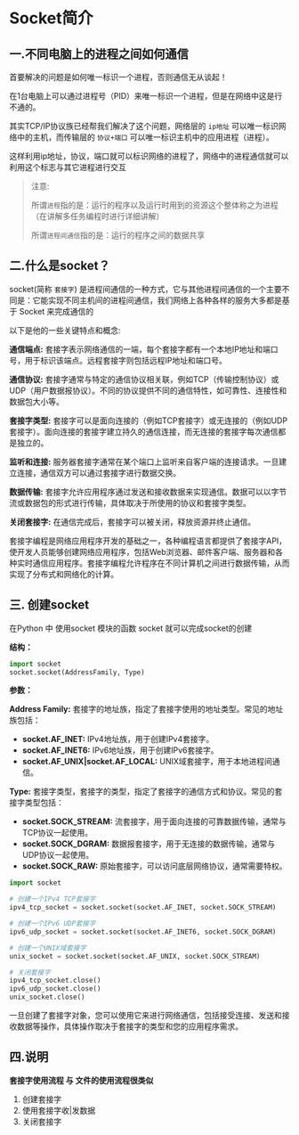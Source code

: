 # Socket简介

## 一.不同电脑上的进程之间如何通信

首要解决的问题是如何唯一标识一个进程，否则通信无从谈起！

在1台电脑上可以通过进程号（PID）来唯一标识一个进程，但是在网络中这是行不通的。

其实TCP/IP协议族已经帮我们解决了这个问题，网络层的 `ip地址` 可以唯一标识网络中的主机，而传输层的 `协议+端口` 可以唯一标识主机中的应用进程（进程）。

这样利用ip地址，协议，端口就可以标识网络的进程了，网络中的进程通信就可以利用这个标志与其它进程进行交互

> 注意:
>
> 所谓`进程`指的是：运行的程序以及运行时用到的资源这个整体称之为进程（在讲解多任务编程时进行详细讲解）
>
> 所谓`进程间通信`指的是：运行的程序之间的数据共享

## 二.什么是socket？

socket(简称 `套接字`) 是进程间通信的一种方式，它与其他进程间通信的一个主要不同是：它能实现不同主机间的进程间通信，我们网络上各种各样的服务大多都是基于 Socket 来完成通信的

以下是他的一些关键特点和概念:

**通信端点:** 套接字表示网络通信的一端，每个套接字都有一个本地IP地址和端口号，用于标识该端点。远程套接字则包括远程IP地址和端口号。

**通信协议:** 套接字通常与特定的通信协议相关联，例如TCP（传输控制协议）或UDP（用户数据报协议）。不同的协议提供不同的通信特性，如可靠性、连接性和数据包大小等。

**套接字类型:** 套接字可以是面向连接的（例如TCP套接字）或无连接的（例如UDP套接字）。面向连接的套接字建立持久的通信连接，而无连接的套接字每次通信都是独立的。

**监听和连接:** 服务器套接字通常在某个端口上监听来自客户端的连接请求。一旦建立连接，通信双方可以通过套接字进行数据交换。

**数据传输:** 套接字允许应用程序通过发送和接收数据来实现通信。数据可以以字节流或数据包的形式进行传输，具体取决于所使用的协议和套接字类型。

**关闭套接字:** 在通信完成后，套接字可以被关闭，释放资源并终止通信。

套接字编程是网络应用程序开发的基础之一，各种编程语言都提供了套接字API，使开发人员能够创建网络应用程序，包括Web浏览器、邮件客户端、服务器和各种实时通信应用程序。套接字编程允许程序在不同计算机之间进行数据传输，从而实现了分布式和网络化的计算。

## 三. 创建socket

在Python 中 使用socket 模块的函数 socket 就可以完成socket的创建

**结构：**

```python
import socket
socket.socket(AddressFamily, Type)
```

**参数：**

**Address Family:**  套接字的地址族，指定了套接字使用的地址类型。常见的地址族包括：

* **socket.AF_INET:** IPv4地址族，用于创建IPv4套接字。
* **socket.AF_INET6:** IPv6地址族，用于创建IPv6套接字。
* **socket.AF_UNIX|socket.AF_LOCAL:** UNIX域套接字，用于本地进程间通信。

**Type:** 套接字类型，套接字的类型，指定了套接字的通信方式和协议。常见的套接字类型包括：

- **socket.SOCK_STREAM:** 流套接字，用于面向连接的可靠数据传输，通常与TCP协议一起使用。
- **socket.SOCK_DGRAM:** 数据报套接字，用于无连接的数据传输，通常与UDP协议一起使用。
- **socket.SOCK_RAW:** 原始套接字，可以访问底层网络协议，通常需要特权。

```python
import socket

# 创建一个IPv4 TCP套接字
ipv4_tcp_socket = socket.socket(socket.AF_INET, socket.SOCK_STREAM)

# 创建一个IPv6 UDP套接字
ipv6_udp_socket = socket.socket(socket.AF_INET6, socket.SOCK_DGRAM)

# 创建一个UNIX域套接字
unix_socket = socket.socket(socket.AF_UNIX, socket.SOCK_STREAM)

# 关闭套接字
ipv4_tcp_socket.close()
ipv6_udp_socket.close()
unix_socket.close()
```

一旦创建了套接字对象，您可以使用它来进行网络通信，包括接受连接、发送和接收数据等操作，具体操作取决于套接字的类型和您的应用程序需求。

## 四.说明

**套接字使用流程 与 文件的使用流程很类似**

1. 创建套接字
2. 使用套接字收|发数据
3. 关闭套接字